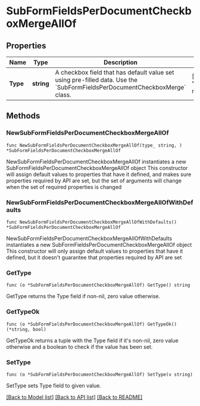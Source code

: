 # SubFormFieldsPerDocumentCheckboxMergeAllOf

## Properties

Name | Type | Description | Notes
------------ | ------------- | ------------- | -------------
**Type** | **string** | A checkbox field that has default value set using pre-filled data. Use the &#x60;SubFormFieldsPerDocumentCheckboxMerge&#x60; class. | [default to "checkbox-merge"]

## Methods

### NewSubFormFieldsPerDocumentCheckboxMergeAllOf

`func NewSubFormFieldsPerDocumentCheckboxMergeAllOf(type_ string, ) *SubFormFieldsPerDocumentCheckboxMergeAllOf`

NewSubFormFieldsPerDocumentCheckboxMergeAllOf instantiates a new SubFormFieldsPerDocumentCheckboxMergeAllOf object
This constructor will assign default values to properties that have it defined,
and makes sure properties required by API are set, but the set of arguments
will change when the set of required properties is changed

### NewSubFormFieldsPerDocumentCheckboxMergeAllOfWithDefaults

`func NewSubFormFieldsPerDocumentCheckboxMergeAllOfWithDefaults() *SubFormFieldsPerDocumentCheckboxMergeAllOf`

NewSubFormFieldsPerDocumentCheckboxMergeAllOfWithDefaults instantiates a new SubFormFieldsPerDocumentCheckboxMergeAllOf object
This constructor will only assign default values to properties that have it defined,
but it doesn't guarantee that properties required by API are set

### GetType

`func (o *SubFormFieldsPerDocumentCheckboxMergeAllOf) GetType() string`

GetType returns the Type field if non-nil, zero value otherwise.

### GetTypeOk

`func (o *SubFormFieldsPerDocumentCheckboxMergeAllOf) GetTypeOk() (*string, bool)`

GetTypeOk returns a tuple with the Type field if it's non-nil, zero value otherwise
and a boolean to check if the value has been set.

### SetType

`func (o *SubFormFieldsPerDocumentCheckboxMergeAllOf) SetType(v string)`

SetType sets Type field to given value.



[[Back to Model list]](../README.md#documentation-for-models) [[Back to API list]](../README.md#documentation-for-api-endpoints) [[Back to README]](../README.md)



